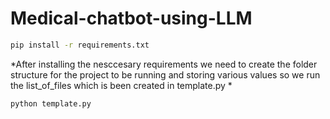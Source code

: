 # Medical-chatbot-using-LLM
```bash
pip install -r requirements.txt
```
*After installing the nesccesary requirements we need to create the folder structure for the project to be running and storing various values so we run the list_of_files which is been created in template.py * 
``` bash
python template.py
```